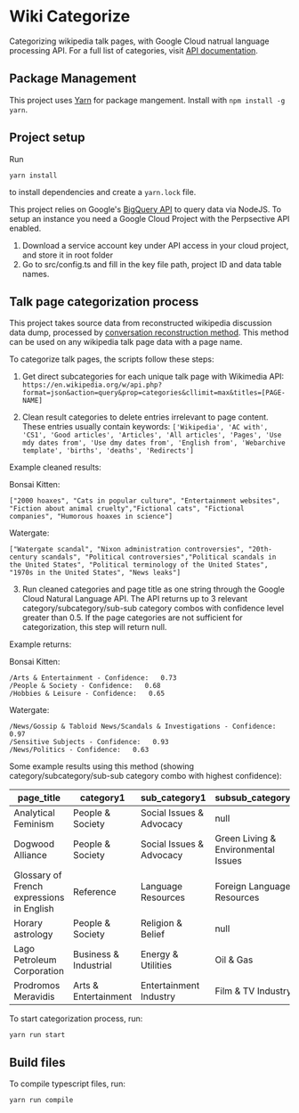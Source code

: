 # Wiki Categorize

Categorizing wikipedia talk pages, with Google Cloud natrual language processing API.
For a full list of categories, visit [API documentation](https://cloud.google.com/natural-language/docs/categories).

## Package Management

This project uses [Yarn](https://yarnpkg.com) for package mangement. Install with `npm install -g yarn`. 

## Project setup

Run

```
yarn install
```
to install dependencies and create a `yarn.lock` file.

This project relies on Google's [BigQuery API](https://cloud.google.com/bigquery/docs/reference/rest/v2/) to query data via NodeJS. To setup an instance you need a Google Cloud Project with the Perpsective API enabled.

1. Download a service account key under API access in your cloud project, and store it in root folder
2. Go to src/config.ts and fill in the key file path, project ID and data table names.

## Talk page categorization process

This project takes source data from reconstructed wikipedia discussion data dump, processed by [conversation reconstruction method](https://github.com/conversationai/wikidetox/tree/master/wikiconv). This method can be used on any wikipedia talk page data with a page name. 

To categorize talk pages, the scripts follow these steps:

1. Get direct subcategories for each unique talk page with Wikimedia API:
```https://en.wikipedia.org/w/api.php?format=json&action=query&prop=categories&cllimit=max&titles=[PAGE-NAME]```

2. Clean result categories to delete entries irrelevant to page content. These entries usually contain keywords: 
```['Wikipedia', 'AC with', 'CS1', 'Good articles', 'Articles', 'All articles', 'Pages', 'Use mdy dates from', 'Use dmy dates from', 'English from', 'Webarchive template', 'births', 'deaths', 'Redirects']```

Example cleaned results:

Bonsai Kitten:

```["2000 hoaxes", "Cats in popular culture", "Entertainment websites", "Fiction about animal cruelty","Fictional cats", "Fictional companies", "Humorous hoaxes in science"]```

Watergate:

```["Watergate scandal", "Nixon administration controversies", "20th-century scandals", "Political controversies","Political scandals in the United States", "Political terminology of the United States", "1970s in the United States", "News leaks"]```

3. Run cleaned categories and page title as one string through the Google Cloud Natural Language API. The API returns up to 3 relevant category/subcategory/sub-sub category combos with confidence level greater than 0.5. If the page categories are not sufficient for categorization, this step will return null. 

Example returns:

Bonsai Kitten: 

```
/Arts & Entertainment - Confidence:   0.73
/People & Society - Confidence:   0.68
/Hobbies & Leisure - Confidence:   0.65
```

Watergate:

```
/News/Gossip & Tabloid News/Scandals & Investigations - Confidence:   0.97
/Sensitive Subjects - Confidence:   0.93
/News/Politics - Confidence:   0.63
```

Some example results using this method (showing category/subcategory/sub-sub category combo with highest confidence):

| page_title    | category1     | sub_category1  | subsub_category1 |
| --------------------------- | -------------------- | -------------------- | -------------------- |
| Analytical Feminism | People & Society | Social Issues & Advocacy | null |
| Dogwood Alliance | People & Society | Social Issues & Advocacy | Green Living & Environmental Issues |
| Glossary of French expressions in English | Reference | Language Resources | Foreign Language Resources | 
| Horary astrology | People & Society | Religion & Belief | null |
| Lago Petroleum Corporation | Business & Industrial | Energy & Utilities | Oil & Gas |
| Prodromos Meravidis | Arts & Entertainment | Entertainment Industry | Film & TV Industry |

To start categorization process, run:
```
yarn run start
```

## Build files 

To compile typescript files, run:
```
yarn run compile
```

